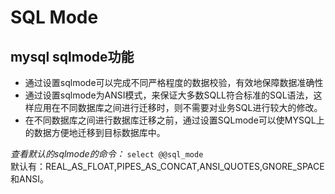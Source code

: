 # SQL Mode
## mysql sqlmode功能
* 通过设置sqlmode可以完成不同严格程度的数据校验，有效地保障数据准确性  
* 通过设置sqlmode为ANSI模式，来保证大多数SQLL符合标准的SQL语法，这样应用在不同数据库之间进行迁移时，则不需要对业务SQL进行较大的修改。  
* 在不同数据库之间进行数据库迁移之前，通过设置SQLmode可以使MYSQL上的数据方便地迁移到目标数据库中。  

*查看默认的sqlmode的命令：*
`
select @@sql_mode
`  
默认有：REAL_AS_FLOAT,PIPES_AS_CONCAT,ANSI_QUOTES,GNORE_SPACE和ANSI。
